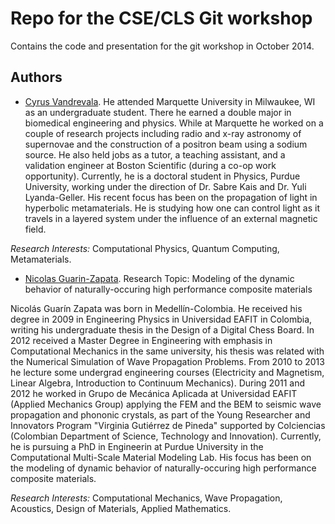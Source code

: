 Repo for the CSE/CLS Git workshop
==================================

Contains the code and presentation for the git workshop in October 2014.


## Authors
- [Cyrus Vandrevala](http://cyrusvandrevala.com/). He attended Marquette University in Milwaukee, WI as an undergraduate student. There he earned a double major in biomedical engineering and physics. While at Marquette he worked on a couple of research projects including radio and x-ray astronomy of supernovae and the construction of a positron beam using a sodium source. He also held jobs as a tutor, a teaching assistant, and a validation engineer at Boston Scientific (during a co-op work opportunity). Currently, he is a doctoral student in Physics, Purdue University, working under the direction of Dr. Sabre Kais and Dr. Yuli Lyanda-Geller. His recent focus has been on the propagation of light in hyperbolic metamaterials. He is studying how one can control light as it travels in a layered system under the influence of an external magnetic field.

*Research Interests:* Computational Physics, Quantum Computing, Metamaterials.

- [Nicolas Guarin-Zapata](https://sites.google.com/site/nicolasguarinz/). Research Topic:  Modeling of the dynamic behavior of naturally-occuring high performance composite materials

Nicolás Guarín Zapata was born in Medellín-Colombia. He received his degree in 2009 in Engineering Physics in Universidad EAFIT in Colombia, writing his undergraduate thesis in the Design of a Digital Chess Board.  In 2012 received a Master Degree in Engineering with emphasis in Computational Mechanics in the same university, his thesis was related with the Numerical Simulation of Wave Propagation Problems.  From 2010 to 2013 he lecture some undergrad engineering courses (Electricity and Magnetism, Linear Algebra, Introduction to Continuum Mechanics). During 2011 and 2012 he worked in Grupo de Mecánica Aplicada at Universidad EAFIT (Applied Mechanics Group) applying the FEM and the BEM to seismic wave propagation and phononic crystals, as part of the Young Researcher and Innovators Program "Virginia Gutiérrez de Pineda" supported by Colciencias (Colombian Department of Science, Technology and Innovation). Currently, he is pursuing a PhD in Engineerin at Purdue University in the Computational Multi-Scale Material Modeling Lab. His focus has been on the modeling of dynamic behavior of naturally-occuring high performance composite materials.

*Research Interests:* Computational Mechanics, Wave Propagation, Acoustics, Design of Materials, Applied Mathematics.
